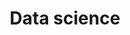 ---
title: "Data science"
header:
  image: /assets/images/banners/house-intensity-banner.jpg
  <!-- teaser: /assets/images/banners/gas-hydrate-banner.jpg -->
permalink: /hire-me/data-science/
categories: 
  - services
tags:
  - data-science
---